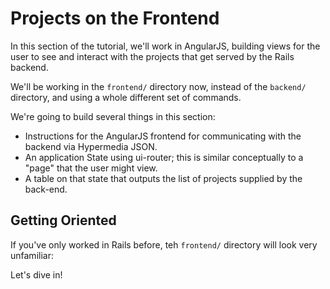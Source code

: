 # Projects on the Frontend

In this section of the tutorial, we'll work in AngularJS, building views for the user to see and interact with the projects that get served by the Rails backend. 

We'll be working in the ```frontend/``` directory now, instead of the ```backend/``` directory, and using a whole different set of commands.

We're going to build several things in this section:
* Instructions for the AngularJS frontend for communicating with the backend via Hypermedia JSON.
* An application State using ui-router; this is similar conceptually to a "page" that the user might view.
* A table on that state that outputs the list of projects supplied by the back-end.

## Getting Oriented

If you've only worked in Rails before, teh ``frontend/`` directory will look very unfamiliar:

Let's dive in!